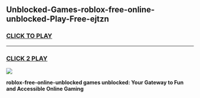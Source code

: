 
## Unblocked-Games-roblox-free-online-unblocked-Play-Free-ejtzn
<h3>
<a href="https://premium76.site?title=roblox-free-online-unblocked&ref=21A">CLICK TO PLAY</a></h3>
<hr>

<h3>
<a href="https://premium76.site?title=roblox-free-online-unblocked&ref=21A">CLICK 2 PLAY</a>
  
</h3>

<a href="https://premium76.site?title=roblox-free-online-unblocked&ref=21A"><img src="https://clearcache.store/games.png"></a>


**roblox-free-online-unblocked games unblocked: Your Gateway to Fun and Accessible Online Gaming**
